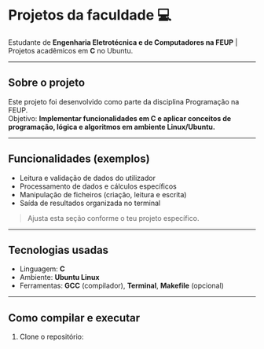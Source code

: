 # Projetos da faculdade 💻

Estudante de **Engenharia Eletrotécnica e de Computadores na FEUP** | Projetos acadêmicos em **C** no Ubuntu.

---

## Sobre o projeto
Este projeto foi desenvolvido como parte da disciplina Programação na FEUP.  
Objetivo: **Implementar funcionalidades em C e aplicar conceitos de programação, lógica e algoritmos em ambiente Linux/Ubuntu.**

---

## Funcionalidades (exemplos)
- Leitura e validação de dados do utilizador  
- Processamento de dados e cálculos específicos  
- Manipulação de ficheiros (criação, leitura e escrita)  
- Saída de resultados organizada no terminal  

> Ajusta esta seção conforme o teu projeto específico.

---

## Tecnologias usadas
- Linguagem: **C**  
- Ambiente: **Ubuntu Linux**  
- Ferramentas: **GCC** (compilador), **Terminal**, **Makefile** (opcional)  

---

## Como compilar e executar
1. Clone o repositório:
   ```bash
